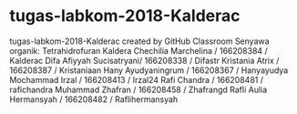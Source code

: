 # tugas-labkom-2018-Kalderac
tugas-labkom-2018-Kalderac created by GitHub Classroom
Senyawa organik: Tetrahidrofuran
Kaldera Chechilia Marchelina / 166208384 / Kalderac
Difa Afiyyah Sucisatryani/ 166208338 / Difastr
Kristania Atrix / 166208387 / Kristaniaan
Hany Ayudyaningrum / 166208367 / Hanyayudya
Mochammad Irzal / 166208413 / Irzal24
Rafi Chandra / 166208481 / rafichandra
Muhammad Zhafran / 166208458 / Zhafrangd
Rafli Aulia Hermansyah / 166208482 / Raflihermansyah
